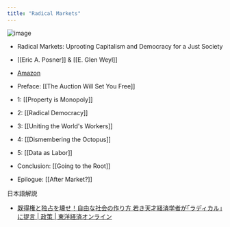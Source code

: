 ```yaml
---
title: "Radical Markets"
---
```


![image](https://gyazo.com/a624221c015a8d80c5354eeb0a35b239/thumb/1000)
- Radical Markets: Uprooting Capitalism and Democracy for a Just Society
- [[Eric A. Posner]] & [[E. Glen Weyl]]
- [Amazon](https://amzn.to/3K1dcBw)


- Preface: [[The Auction Will Set You Free]]
- 1: [[Property is Monopoly]]
- 2: [[Radical Democracy]]
- 3: [[Uniting the World's Workers]]
- 4: [[Dismembering the Octopus]]
- 5: [[Data as Labor]]
- Conclusion: [[Going to the Root]]
- Epilogue: [[After Market?]]

日本語解説
- [既得権と独占を壊せ！自由な社会の作り方 若き天才経済学者が｢ラディカル｣に提言 | 政策 | 東洋経済オンライン](https://toyokeizai.net/articles/-/319184)
